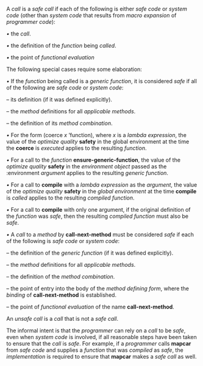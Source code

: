  



A *call* is a *safe call* if each of the following is either *safe code* or *system code* (other than *system code* that results from *macro expansion* of *programmer code*): 



*•* the *call*. 



*•* the definition of the *function* being *called*. 



*•* the point of *functional evaluation* 



The following special cases require some elaboration: 



*•* If the *function* being called is a *generic function*, it is considered *safe* if all of the following are *safe code* or *system code*: 



– its definition (if it was defined explicitly). 



– the *method* definitions for all *applicable methods*. 



– the definition of its *method combination*. 



*•* For the form (coerce *x* ’function), where *x* is a *lambda expression*, the value of the *optimize quality* **safety** in the global environment at the time the **coerce** is *executed* applies to the resulting *function*. 



*•* For a call to the *function* **ensure-generic-function**, the value of the *optimize quality* **safety** in the *environment object* passed as the :environment *argument* applies to the resulting *generic function*. 



*•* For a call to **compile** with a *lambda expression* as the *argument*, the value of the *optimize quality* **safety** in the *global environment* at the time **compile** is *called* applies to the resulting *compiled function*. 



*•* For a call to **compile** with only one argument, if the original definition of the *function* was *safe*, then the resulting *compiled function* must also be *safe*. 



*•* A *call* to a *method* by **call-next-method** must be considered *safe* if each of the following is *safe code* or *system code*: 



– the definition of the *generic function* (if it was defined explicitly).  







– the *method* definitions for all *applicable methods*. 



– the definition of the *method combination*. 



– the point of entry into the body of the *method defining form*, where the *binding* of **call-next-method** is established. 



– the point of *functional evaluation* of the name **call-next-method**. 



An *unsafe call* is a *call* that is not a *safe call*. 



The informal intent is that the *programmer* can rely on a *call* to be *safe*, even when *system code* is involved, if all reasonable steps have been taken to ensure that the *call* is *safe*. For example, if a *programmer* calls **mapcar** from *safe code* and supplies a *function* that was *compiled* as *safe*, the *implementation* is required to ensure that **mapcar** makes a *safe call* as well. 



